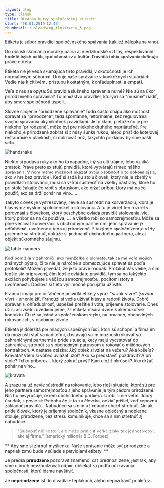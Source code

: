 ```yaml
---
layout: blog
type: clanok
title: Otváram kurzy spoločenskej etikety
start: '08.01.2019 12:46'
thumbnail: /uploads/mg_ilustracia_5.png
---
```

Etiketa je súbor pravidiel spoločenského správania (taktiež nálepka na víno). 

Do oblasti skúmania morálky patria aj medziľudské vzťahy, rešpektovanie hodnôt iných osôb, spoločenstiev a kultúr. Pravidlá tohto správania definuje práve etiketa. 

Etiketa nie je veda skúmajúca tieto pravidlá, v skutočnosti je ich normatívnym súborom. Určuje naše správanie v konkrétnych situáciách. Vedie nás k citlivému prístupu k ostatným, k ohľaduplnosti a empatii.

Veľa z nás sa opýta: Sú pravidlá slušného správania nutné? Nie sú na úkor prirodzeného správania? To množstvo pravidiel, ktorými sa "musíme" riadiť, aby sme v spoločnosti uspeli..

Slovné spojenie "prirodzené správanie" ľudia často chápu ako možnosť správať sa "prirodzene", teda spontánne, neformálne, bez regulovania svojho správania akýmikoľvek pravidlami. Je to klam, pretože čo je pre niekoho "prirodzené", môže byť pre niekoho druhého neprijateľné. Pre niekoho je prirodzené zobrať si z misy šunku rukou, alebo prísť do hotelovej reštaurácie v plavkách, či oblizovať nôž, takýchto príkladov by sme našli veľa. 

![handshake](/uploads/women-handshake.jpg)

Niekto si podáva ruky ako ho to napadne, iný sa cíti trápne, lebo vzniká zmätok. Práve preto existujú pravidlá, ktoré vytvárajú rámec nášho správania. V ňom máme možnosť ukázať svoju osobnosť o to dokonalejšie, ako v hre bez pravidiel. Keď si sadá ku stolu človek, ktorý nie je zbehlý v pravidlách stolovania, musí sa veľmi sústrediť na všetky nástrahy, ktoré ho pri stole čakajú: čo robiť s obrúskom, ako držať príbor, ktorý má na čo použiť, ako sa drží pohár na víno.....

Takýto človek je vystresovaný, nevie sa sústrediť na konverzáciu, ktorá je hlavným zmyslom spoločenského stolovania. A tu je vidieť ten rozdiel v porovnaní s človekom, ktorý bezchybne ovláda pravidlá stolovania, vie, ktorý príbor sa na čo používa, .... a všetko robí so samozrejmosťou. Môže sa plne venovať konverzácii s obchodným partnerom, jeho správanie je odľahčené, uvoľnené a teda aj prirodzené. S takýmto spoločníkom je vždy príjemné sa stretnúť, dokáže si podmaniť obchodného partnera, ale aj objekt súkromného záujmu.

![Table manners](/uploads/dinning.jpg)

Keď som žila v zahraničí, ako manželka diplomata, tak sa ma veľa mojich známych pýtalo, či to nie je náročné a obmedzujúce správať sa podľa protokolu? Môžem povedať, že je to práve naopak. Protokol Vás vedie, a čím lepšie ste pripravený, čím lepšie ovládate pravidlá, tým sa na takýchto akciách pohybujete s väčšou samozrejmosťou, pocitom istoty a uvoľnenosti. Doslova si tieto výnimočné podujatia užívate.

Francúzi majú pre odľahčené pravidlá etikety výraz "savoir vivre" (_savoar vivr_) - umenie žiť. Francúzi si vedia užívať krásy a radosti života. Dobré správanie, ohľaduplnosť, úspešné prežitie života, príjemné stolovanie. Dnes už si asi všetci uvedomujeme, že etiketa otvára dvere k akémukoľvek kontaktu. Či už sa jedná v spoločenskom styku, na úradoch, obchodných rokovaniach, v osobnom živote.

Etiketa je dôležitá pre mladých úspešných ľudí, ktorí sú schopní a firma im dá možnosti stať sa riaditeľmi, dostávajú sa im možnosti rokovať so zahraničnými partnermi a príde situácia, kedy majú vycestovať do zahraničia, stretnúť sa s obchodným partnerom a rokovať o miliónových kontraktoch. A nastane otázka: Aký oblek si vziať na večeru? Aká košeľa? Kravata? Viem si vôbec uviazať uzol? Ako sa predstaviť, pozdraviť? A pri stole? Toľko príborov... ktorý zobrať prvý? Kam uložiť obrúsok? Ako držať pohár na víno... 

![kravata](/uploads/kravata.jpg)

A zrazu sa už nevie sústrediť na rokovanie, lebo rieši situácie, ktoré sú pre jeho partnera samozrejmosťou a jeho správanie je tým pádom prirodzené. Nič ho nevyrušuje, okrem obchodného partnera. Urobí si nie veľmi dobrý úsudok, a povie si: Preboha čo je to za človeka, odkiaľ prišiel, keď nepozná základné pravidlá... Nabudúce sa s ním už nebude chcieť stretnúť. Ale ak príde človek, ktorý je príjemný spoločník, vkusne oblečený a noblesne stoluje, prirodzene, bez stresu komunikuje, chce sa s ním stretnúť aj nabudúce.

> "Slušnosť nič nestojí, ale môže priniesť veľké zisky tak jednotlivcovi, ako aj firme." (americký milionár B.C. Forbes)

**
Aby sme si zhrnuli myšlienku: Naše správanie môže byť prirodzené a napriek tomu bude v súlade s pravidlami etikety.
**

Je predsa **prirodzené** pozdraviť známeho, dať prednosť žene, jesť tak, aby sme u iných nevzbudzovali odpor, obliekať sa podľa očakávania spoločnosti, ktorú ideme navštíviť.

Je **neprirodzené** ísť do divadla v teplákoch, alebo nepozdraviť priateľov...
